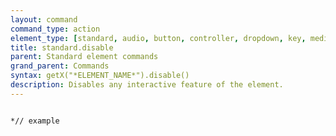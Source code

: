 ```yaml
---
layout: command
command_type: action
element_type: [standard, audio, button, controller, dropdown, key, mediarecorder, scale, selector, textinput, timer, tooltip, video, voicerecorder, youtube]
title: standard.disable
parent: Standard element commands
grand_parent: Commands
syntax: getX("*ELEMENT_NAME*").disable()
description: Disables any interactive feature of the element.
---
```


<pre><code class="language-diff-javascript diff-highlight">
*// example
</code></pre>
